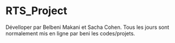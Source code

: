 # RTS_Project

Dévelloper par  Belbeni Makani et  Sacha Cohen.
Tous les jours sont normalement mis en ligne par beni les codes/projets.
